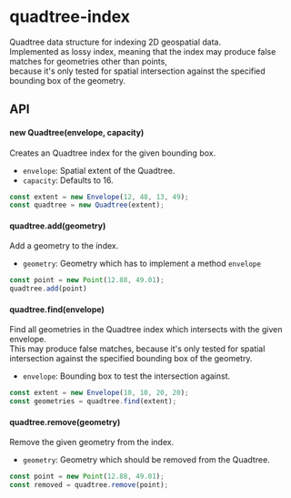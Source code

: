 # quadtree-index

Quadtree data structure for indexing 2D geospatial data.  
Implemented as lossy index, meaning that the index may produce false matches for geometries other than points,  
because it's only tested for spatial intersection against the specified bounding box of the geometry.

## API

#### new Quadtree(envelope, capacity)
Creates an Quadtree index for the given bounding box.
- `envelope`: Spatial extent of the Quadtree.
- `capacity`: Defaults to 16.
```js
const extent = new Envelope(12, 48, 13, 49);
const quadtree = new Quadtree(extent);
```

#### quadtree.add(geometry)
Add a geometry to the index.
- `geometry`: Geometry which has to implement a method `envelope`
```js
const point = new Point(12.88, 49.01);
quadtree.add(point)
```

#### quadtree.find(envelope)
Find all geometries in the Quadtree index which intersects with the given envelope.  
This may produce false matches, because it's only tested for spatial intersection against the specified bounding box of the geometry.
- `envelope`: Bounding box to test the intersection against.
```js
const extent = new Envelope(10, 10, 20, 20);
const geometries = quadtree.find(extent);
```

#### quadtree.remove(geometry)
Remove the given geometry from the index.
- `geometry`: Geometry which should be removed from the Quadtree.
```js
const point = new Point(12.88, 49.01);
const removed = quadtree.remove(point);
```